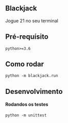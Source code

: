 Blackjack
---
Jogue 21 no seu terminal

Pré-requísito
---
    python>=3.6
    
Como rodar
---
    python -m blackjack.run


Desenvolvimento
---

#### Rodandos os testes
    python -m unittest
